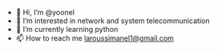 - 👋 Hi, I’m @yoonel
- 👀 I’m interested in network and system telecommunication
- 🌱 I’m currently learning python
- 📫 How to reach me laroussimanel1@gmail.com

<!---
yoonel/yoonel is a ✨ special ✨ repository because its `README.md` (this file) appears on your GitHub profile.
You can click the Preview link to take a look at your changes.
--->
